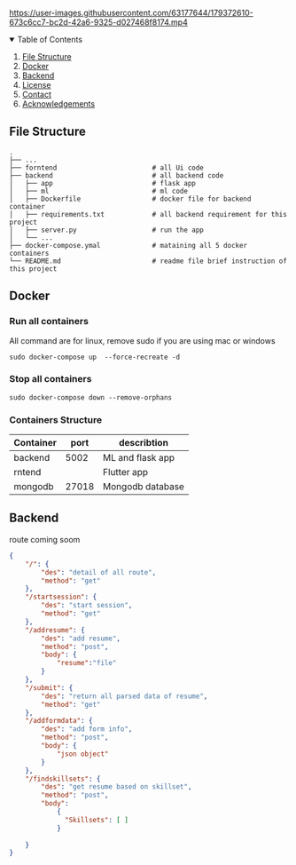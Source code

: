 
https://user-images.githubusercontent.com/63177644/179372610-673c6cc7-bc2d-42a6-9325-d027468f8174.mp4



<details open="open">
  <summary>Table of Contents</summary>
  <ol>
    <li><a href="#File Structure">File Structure</a></li>
    <li><a href="#Docker">Docker</a></li>
    <li><a href="#Backend">Backend</a></li>
    <li><a href="#license">License</a></li>
    <li><a href="#contact">Contact</a></li>
    <li><a href="#acknowledgements">Acknowledgements</a></li>

  </ol>
</details>



## File Structure
    .
    ├── ...
    ├── forntend                        # all Ui code
    ├── backend                         # all backend code
    │   ├── app                         # flask app 
    │   ├── ml                          # ml code
    │   ├── Dockerfile                  # docker file for backend container
    │   ├── requirements.txt            # all backend requirement for this project
    │   ├── server.py                   # run the app
    │   └── ...
    ├── docker-compose.ymal             # mataining all 5 docker containers
    └── README.md                       # readme file brief instruction of this project

## Docker
### Run all containers
All command are for linux, remove sudo if you are using mac or windows
```
sudo docker-compose up  --force-recreate -d  
```
### Stop all containers
```
sudo docker-compose down --remove-orphans
```

### Containers Structure
Container | port | describtion     
--- | --- | --- 
backend | 5002 | ML and flask app
rntend |        | Flutter app
mongodb | 27018 | Mongodb database

## Backend
route coming soom
```json
{
    "/": {
        "des": "detail of all route",
        "method": "get"
    },
    "/startsession": {
        "des": "start session",
        "method": "get"
    },
    "/addresume": {
        "des": "add resume",
        "method": "post",
        "body": {
            "resume":"file"
        }
    },
    "/submit": {
        "des": "return all parsed data of resume",
        "method": "get"
    },
    "/addformdata": {
        "des": "add form info",
        "method": "post",
        "body": {
            "json object"
        }
    },
    "/findskillsets": {
        "des": "get resume based on skillset",
        "method": "post",
        "body": 
            {
              "Skillsets": [ ]
            }
        
    }
}
```
